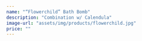 ```yaml
---
name: "“Flowerchild” Bath Bomb"
description: "Combination w/ Calendula"
image-url: "assets/img/products/flowerchild.jpg"
price: ""
---
```

